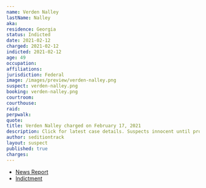 ```yaml
---
name: Verden Nalley
lastName: Nalley
aka:
residence: Georgia
status: Indicted
date: 2021-02-12
charged: 2021-02-12
indicted: 2021-02-12
age: 49
occupation:
affiliations:
jurisdiction: Federal
image: /images/preview/verden-nalley.png
suspect: verden-nalley.png
booking: verden-nalley.png
courtroom:
courthouse:
raid:
perpwalk:
quote:
title: Verden Nalley charged on February 17, 2021
description: Click for latest case details. Suspects innocent until proven guilty.
author: seditiontrack
layout: suspect
published: true
charges:
---
```


- [News Report](https://www.wfmynews2.com/article/news/crime/man-from-buford-arrested-in-connection-to-capitol-riots/85-df3e85f9-6889-46fd-bd92-bd558eb8f5b7)
- [Indictment](https://extremism.gwu.edu/sites/g/files/zaxdzs2191/f/Calhoun%20and%20Nalley%20Indictment.pdf)
